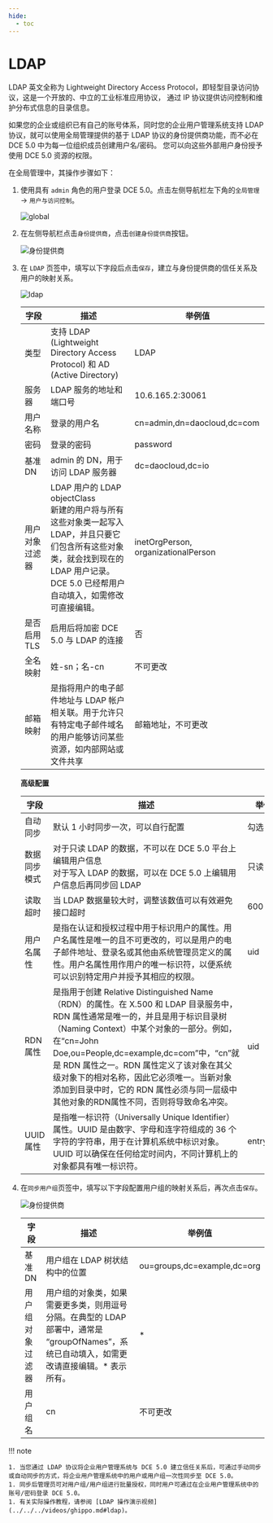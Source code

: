 ```yaml
---
hide:
  - toc
---
```


# LDAP

LDAP 英文全称为 Lightweight Directory Access Protocol，即轻型目录访问协议，这是一个开放的、中立的工业标准应用协议，
通过 IP 协议提供访问控制和维护分布式信息的目录信息。

如果您的企业或组织已有自己的账号体系，同时您的企业用户管理系统支持 LDAP 协议，就可以使用全局管理提供的基于
LDAP 协议的身份提供商功能，而不必在 DCE 5.0 中为每一位组织成员创建用户名/密码。
您可以向这些外部用户身份授予使用 DCE 5.0 资源的权限。

在全局管理中，其操作步骤如下：

1. 使用具有 `admin` 角色的用户登录 DCE 5.0。点击左侧导航栏左下角的`全局管理` -> `用户与访问控制`。

    ![global](https://docs.daocloud.io/daocloud-docs-images/docs/zh/docs/ghippo/images/ws01.png)

2. 在左侧导航栏点击`身份提供商`，点击`创建身份提供商`按钮。

    ![身份提供商](https://docs.daocloud.io/daocloud-docs-images/docs/zh/docs/ghippo/images/ldap00.png)

3. 在 `LDAP` 页签中，填写以下字段后点击`保存`，建立与身份提供商的信任关系及用户的映射关系。

    ![ldap](https://docs.daocloud.io/daocloud-docs-images/docs/zh/docs/ghippo/images/ldap01.png)

    | 字段           | 描述                                                         | 举例值                              |
    | -------------- | ------------------------------------------------------------ | ----------------------------------- |
    | 类型           | 支持 LDAP (Lightweight Directory Access Protocol) 和 AD (Active Directory) | LDAP                                |
    | 服务器         | LDAP 服务的地址和端口号                                      | 10.6.165.2:30061                    |
    | 用户名称       | 登录的用户名                                                 | cn=admin,dn=daocloud,dc=com          |
    | 密码           | 登录的密码                                                   | password                            |
    | 基准 DN        | admin 的 DN，用于访问 LDAP 服务器                            | dc=daocloud,dc=io                   |
    | 用户对象过滤器 | LDAP 用户的 LDAP objectClass<br />新建的用户将与所有这些对象类一起写入 LDAP，并且只要它们包含所有这些对象类，就会找到现在的 LDAP 用户记录。<br />DCE 5.0 已经帮用户自动填入，如需修改可直接编辑。 | inetOrgPerson, organizationalPerson |
    | 是否启用 TLS   | 启用后将加密 DCE 5.0 与 LDAP 的连接                          | 否                                  |
    | 全名映射       | 姓-sn；名-cn                                                 | 不可更改                            |
    | 邮箱映射       | 是指将用户的电子邮件地址与 LDAP 帐户相关联。用于允许只有特定电子邮件域名的用户能够访问某些资源，如内部网站或文件共享 | 邮箱地址，不可更改                  |
    
    **高级配置**

    | 字段           | 描述                                                         | 举例值                              |
    | -------------- | ------------------------------------------------------------ | ----------------------------------- |
    | 自动同步       | 默认 1 小时同步一次，可以自行配置                            | 勾选                                |
    | 数据同步模式   | 对于只读 LDAP 的数据，不可以在 DCE 5.0 平台上编辑用户信息<br />对于写入 LDAP 的数据，可以在 DCE 5.0 上编辑用户信息后再同步回 LDAP | 只读                                |
    | 读取超时       | 当 LDAP 数据量较大时，调整该数值可以有效避免接口超时         | 600 毫秒                            |
    | 用户名属性     | 是指在认证和授权过程中用于标识用户的属性。用户名属性是唯一的且不可更改的，可以是用户的电子邮件地址、登录名或其他由系统管理员定义的属性。用户名属性用作用户的唯一标识符，以便系统可以识别特定用户并授予其相应的权限。 | uid                                 |
    | RDN 属性       | 是指用于创建 Relative Distinguished Name（RDN）的属性。在 X.500 和 LDAP 目录服务中，RDN 属性通常是唯一的，并且是用于标识目录树（Naming Context）中某个对象的一部分。例如，在“cn=John Doe,ou=People,dc=example,dc=com”中，“cn”就是 RDN 属性之一。RDN 属性定义了该对象在其父级对象下的相对名称，因此它必须唯一。当新对象添加到目录中时，它的 RDN 属性必须与同一层级中其他对象的RDN属性不同，否则将导致命名冲突。 | uid                                 |
    | UUID 属性      | 是指唯一标识符（Universally Unique Identifier）属性。UUID 是由数字、字母和连字符组成的 36 个字符的字符串，用于在计算机系统中标识对象。UUID 可以确保在任何给定时间内，不同计算机上的对象都具有唯一标识符。 | entryUUID                           |

4. 在`同步用户组`页签中，填写以下字段配置用户组的映射关系后，再次点击`保存`。

    ![身份提供商](https://docs.daocloud.io/daocloud-docs-images/docs/ghippo/images/ldap02.png)

    | 字段             | 描述                                                         | 举例值                      |
    | ---------------- | ------------------------------------------------------------ | --------------------------- |
    | 基准 DN          | 用户组在 LDAP 树状结构中的位置                               | ou=groups,dc=example,dc=org |
    | 用户组对象过滤器 | 用户组的对象类，如果需要更多类，则用逗号分隔。在典型的 LDAP 部署中，通常是 “groupOfNames”，系统已自动填入，如需更改请直接编辑。* 表示所有。 | *                           |
    | 用户组名         | cn                                                           | 不可更改                    |

!!! note

    1. 当您通过 LDAP 协议将企业用户管理系统与 DCE 5.0 建立信任关系后，可通过手动同步或自动同步的方式，将企业用户管理系统中的用户或用户组一次性同步至 DCE 5.0。
    1. 同步后管理员可对用户组/用户组进行批量授权，同时用户可通过在企业用户管理系统中的账号/密码登录 DCE 5.0。
    1. 有关实际操作教程，请参阅 [LDAP 操作演示视频](../../../videos/ghippo.md#ldap)。
